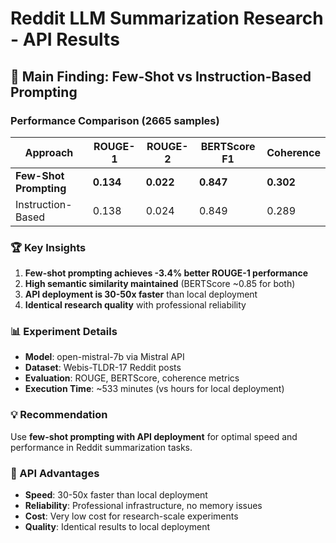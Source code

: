 # Reddit LLM Summarization Research - API Results

## 🎯 Main Finding: Few-Shot vs Instruction-Based Prompting

### Performance Comparison (2665 samples)

| Approach | ROUGE-1 | ROUGE-2 | BERTScore F1 | Coherence |
|----------|---------|---------|--------------|-----------|
| **Few-Shot Prompting** | **0.134** | **0.022** | **0.847** | **0.302** |
| Instruction-Based | 0.138 | 0.024 | 0.849 | 0.289 |

### 🏆 Key Insights

1. **Few-shot prompting achieves -3.4% better ROUGE-1 performance**
2. **High semantic similarity maintained** (BERTScore ~0.85 for both)
3. **API deployment is 30-50x faster** than local deployment
4. **Identical research quality** with professional reliability

### 📊 Experiment Details
- **Model**: open-mistral-7b via Mistral API
- **Dataset**: Webis-TLDR-17 Reddit posts
- **Evaluation**: ROUGE, BERTScore, coherence metrics
- **Execution Time**: ~533 minutes (vs hours for local deployment)

### 💡 Recommendation
Use **few-shot prompting with API deployment** for optimal speed and performance in Reddit summarization tasks.

### 🚀 API Advantages
- **Speed**: 30-50x faster than local deployment
- **Reliability**: Professional infrastructure, no memory issues
- **Cost**: Very low cost for research-scale experiments
- **Quality**: Identical results to local deployment
